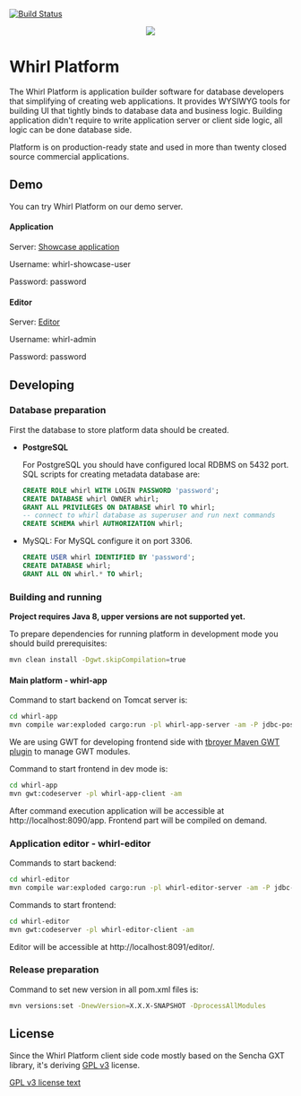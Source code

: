 [![Build Status](https://scrutinizer-ci.com/g/whirlplatform/whirl/badges/build.png?b=master)](https://scrutinizer-ci.com/g/whirlplatform/whirl/build-status/master)

<p style="text-align:center;">
  <img src="logo.png" />
</p>

# Whirl Platform

The Whirl Platform is application builder software for database developers that simplifying of creating web
applications. It provides WYSIWYG tools for building UI that tightly binds to database data and business logic. Building
application didn't require to write application server or client side logic, all logic can be done database side.

Platform is on production-ready state and used in more than twenty closed source commercial applications.

## Demo

You can try Whirl Platform on our demo server.

#### Application

Server: [Showcase application](http://whirl-demo.jelastic.regruhosting.ru/app?application=whirl-showcase)

Username: whirl-showcase-user

Password: password

#### Editor

Server: [Editor](http://whirl-demo.jelastic.regruhosting.ru/editor/)

Username: whirl-admin

Password: password

## Developing

### Database preparation

First the database to store platform data should be created.

- **PostgreSQL**

  For PostgreSQL you should have configured local RDBMS on 5432 port.
  SQL scripts for creating metadata database are:

    ```sql
    CREATE ROLE whirl WITH LOGIN PASSWORD 'password';
    CREATE DATABASE whirl OWNER whirl;
    GRANT ALL PRIVILEGES ON DATABASE whirl TO whirl;
    -- connect to whirl database as superuser and run next commands
    CREATE SCHEMA whirl AUTHORIZATION whirl;
    ```

- MySQL:
  For MySQL configure it on port 3306.
    ```sql
    CREATE USER whirl IDENTIFIED BY 'password';
    CREATE DATABASE whirl;
    GRANT ALL ON whirl.* TO whirl;
    ```

### Building and running

**Project requires Java 8, upper versions are not supported yet.**

To prepare dependencies for running platform in development mode you should build prerequisites:

```bash
mvn clean install -Dgwt.skipCompilation=true
```

#### Main platform - whirl-app

Command to start backend on Tomcat server is:

```bash
cd whirl-app
mvn compile war:exploded cargo:run -pl whirl-app-server -am -P jdbc-postgresql,config-postgresql,local-store
```

We are using GWT for developing frontend side
with [tbroyer Maven GWT plugin](https://tbroyer.github.io/gwt-maven-plugin/index.html) to manage GWT modules.

Command to start frontend in dev mode is:
```bash
cd whirl-app
mvn gwt:codeserver -pl whirl-app-client -am
```

After command execution application will be accessible at http://localhost:8090/app. Frontend part will be compiled on
demand.

### Application editor - whirl-editor

Commands to start backend:
```bash
cd whirl-editor
mvn compile war:exploded cargo:run -pl whirl-editor-server -am -P jdbc-postgresql,config-postgresql,local-store
```

Commands to start frontend:
```bash
cd whirl-editor
mvn gwt:codeserver -pl whirl-editor-client -am
```

Editor will be accessible at http://localhost:8091/editor/.

### Release preparation

Command to set new version in all pom.xml files is:
```bash
mvn versions:set -DnewVersion=X.X.X-SNAPSHOT -DprocessAllModules
```

## License

Since the Whirl Platform client side code mostly based on the Sencha GXT library, it's deriving [GPL v3](LICENSE) license.

[GPL v3 license text](LICENSE)